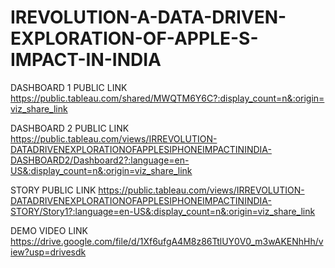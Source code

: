 # IREVOLUTION-A-DATA-DRIVEN-EXPLORATION-OF-APPLE-S-IMPACT-IN-INDIA

DASHBOARD 1 PUBLIC LINK 
https://public.tableau.com/shared/MWQTM6Y6C?:display_count=n&:origin=viz_share_link

DASHBOARD 2 PUBLIC LINK 
https://public.tableau.com/views/IRREVOLUTION-DATADRIVENEXPLORATIONOFAPPLESIPHONEIMPACTININDIA-DASHBOARD2/Dashboard2?:language=en-US&:display_count=n&:origin=viz_share_link

STORY PUBLIC LINK 
https://public.tableau.com/views/IRREVOLUTION-DATADRIVENEXPLORATIONOFAPPLESIPHONEIMPACTININDIA-STORY/Story1?:language=en-US&:display_count=n&:origin=viz_share_link

DEMO VIDEO LINK 
https://drive.google.com/file/d/1Xf6ufgA4M8z86TtlUY0V0_m3wAKENhHh/view?usp=drivesdk
